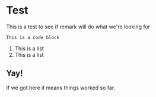 # Test

This is a test to see if remark will do what we're looking for

```
This is a code block
```

1. This is a list
2. This is a list

## Yay!

If we got here it means things worked so far.
